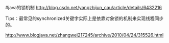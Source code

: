 #java的锁机制
http://blog.csdn.net/yangzhijun_cau/article/details/6432216

Tips：最常见的synchronized关键字实际上是依靠对象锁的机制来实现线程同步的。


http://www.blogjava.net/zhangwei217245/archive/2010/04/24/315526.html
